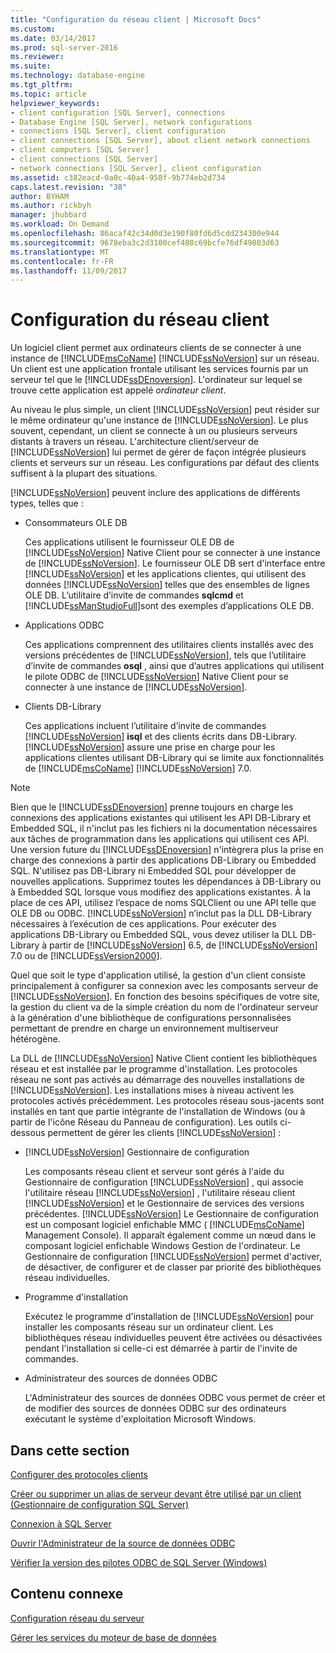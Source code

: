 ```yaml
---
title: "Configuration du réseau client | Microsoft Docs"
ms.custom: 
ms.date: 03/14/2017
ms.prod: sql-server-2016
ms.reviewer: 
ms.suite: 
ms.technology: database-engine
ms.tgt_pltfrm: 
ms.topic: article
helpviewer_keywords:
- client configuration [SQL Server], connections
- Database Engine [SQL Server], network configurations
- connections [SQL Server], client configuration
- client connections [SQL Server], about client network connections
- client computers [SQL Server]
- client connections [SQL Server]
- network connections [SQL Server], client configuration
ms.assetid: c382eacd-0a0c-40a4-958f-9b774eb2d734
caps.latest.revision: "38"
author: BYHAM
ms.author: rickbyh
manager: jhubbard
ms.workload: On Demand
ms.openlocfilehash: 86acaf42c34d0d3e190f80fd6d5cdd234300e944
ms.sourcegitcommit: 9678eba3c2d3100cef408c69bcfe76df49803d63
ms.translationtype: MT
ms.contentlocale: fr-FR
ms.lasthandoff: 11/09/2017
---
```

# <a name="client-network-configuration"></a>Configuration du réseau client
  Un logiciel client permet aux ordinateurs clients de se connecter à une instance de [!INCLUDE[msCoName](../../includes/msconame-md.md)] [!INCLUDE[ssNoVersion](../../includes/ssnoversion-md.md)] sur un réseau. Un client est une application frontale utilisant les services fournis par un serveur tel que le [!INCLUDE[ssDEnoversion](../../includes/ssdenoversion-md.md)]. L'ordinateur sur lequel se trouve cette application est appelé *ordinateur client*.  
  
 Au niveau le plus simple, un client [!INCLUDE[ssNoVersion](../../includes/ssnoversion-md.md)] peut résider sur le même ordinateur qu'une instance de [!INCLUDE[ssNoVersion](../../includes/ssnoversion-md.md)]. Le plus souvent, cependant, un client se connecte à un ou plusieurs serveurs distants à travers un réseau. L'architecture client/serveur de [!INCLUDE[ssNoVersion](../../includes/ssnoversion-md.md)] lui permet de gérer de façon intégrée plusieurs clients et serveurs sur un réseau. Les configurations par défaut des clients suffisent à la plupart des situations.  
  
 [!INCLUDE[ssNoVersion](../../includes/ssnoversion-md.md)] peuvent inclure des applications de différents types, telles que :  
  
-   Consommateurs OLE DB  
  
     Ces applications utilisent le fournisseur OLE DB de [!INCLUDE[ssNoVersion](../../includes/ssnoversion-md.md)] Native Client pour se connecter à une instance de [!INCLUDE[ssNoVersion](../../includes/ssnoversion-md.md)]. Le fournisseur OLE DB sert d'interface entre [!INCLUDE[ssNoVersion](../../includes/ssnoversion-md.md)] et les applications clientes, qui utilisent des données [!INCLUDE[ssNoVersion](../../includes/ssnoversion-md.md)] telles que des ensembles de lignes OLE DB. L’utilitaire d’invite de commandes **sqlcmd** et [!INCLUDE[ssManStudioFull](../../includes/ssmanstudiofull-md.md)]sont des exemples d’applications OLE DB.  
  
-   Applications ODBC  
  
     Ces applications comprennent des utilitaires clients installés avec des versions précédentes de [!INCLUDE[ssNoVersion](../../includes/ssnoversion-md.md)], tels que l’utilitaire d’invite de commandes **osql** , ainsi que d’autres applications qui utilisent le pilote ODBC de [!INCLUDE[ssNoVersion](../../includes/ssnoversion-md.md)] Native Client pour se connecter à une instance de [!INCLUDE[ssNoVersion](../../includes/ssnoversion-md.md)].  
  
-   Clients DB-Library  
  
     Ces applications incluent l’utilitaire d’invite de commandes [!INCLUDE[ssNoVersion](../../includes/ssnoversion-md.md)] **isql** et des clients écrits dans DB-Library. [!INCLUDE[ssNoVersion](../../includes/ssnoversion-md.md)] assure une prise en charge pour les applications clientes utilisant DB-Library qui se limite aux fonctionnalités de [!INCLUDE[msCoName](../../includes/msconame-md.md)] [!INCLUDE[ssNoVersion](../../includes/ssnoversion-md.md)] 7.0.  
  
> [!NOTE]  
>  Bien que le [!INCLUDE[ssDEnoversion](../../includes/ssdenoversion-md.md)] prenne toujours en charge les connexions des applications existantes qui utilisent les API DB-Library et Embedded SQL, il n'inclut pas les fichiers ni la documentation nécessaires aux tâches de programmation dans les applications qui utilisent ces API. Une version future du [!INCLUDE[ssDEnoversion](../../includes/ssdenoversion-md.md)] n'intègrera plus la prise en charge des connexions à partir des applications DB-Library ou Embedded SQL. N'utilisez pas DB-Library ni Embedded SQL pour développer de nouvelles applications. Supprimez toutes les dépendances à DB-Library ou à Embedded SQL lorsque vous modifiez des applications existantes. À la place de ces API, utilisez l’espace de noms SQLClient ou une API telle que OLE DB ou ODBC. [!INCLUDE[ssNoVersion](../../includes/ssnoversion-md.md)] n’inclut pas la DLL DB-Library nécessaires à l’exécution de ces applications. Pour exécuter des applications DB-Library ou Embedded SQL, vous devez utiliser la DLL DB-Library à partir de [!INCLUDE[ssNoVersion](../../includes/ssnoversion-md.md)] 6.5, de [!INCLUDE[ssNoVersion](../../includes/ssnoversion-md.md)] 7.0 ou de [!INCLUDE[ssVersion2000](../../includes/ssversion2000-md.md)].  
  
 Quel que soit le type d'application utilisé, la gestion d'un client consiste principalement à configurer sa connexion avec les composants serveur de [!INCLUDE[ssNoVersion](../../includes/ssnoversion-md.md)]. En fonction des besoins spécifiques de votre site, la gestion du client va de la simple création du nom de l'ordinateur serveur à la génération d'une bibliothèque de configurations personnalisées permettant de prendre en charge un environnement multiserveur hétérogène.  
  
 La DLL de [!INCLUDE[ssNoVersion](../../includes/ssnoversion-md.md)] Native Client contient les bibliothèques réseau et est installée par le programme d'installation. Les protocoles réseau ne sont pas activés au démarrage des nouvelles installations de [!INCLUDE[ssNoVersion](../../includes/ssnoversion-md.md)]. Les installations mises à niveau activent les protocoles activés précédemment. Les protocoles réseau sous-jacents sont installés en tant que partie intégrante de l'installation de Windows (ou à partir de l'icône Réseau du Panneau de configuration). Les outils ci-dessous permettent de gérer les clients [!INCLUDE[ssNoVersion](../../includes/ssnoversion-md.md)] :  
  
-   [!INCLUDE[ssNoVersion](../../includes/ssnoversion-md.md)] Gestionnaire de configuration  
  
     Les composants réseau client et serveur sont gérés à l'aide du Gestionnaire de configuration [!INCLUDE[ssNoVersion](../../includes/ssnoversion-md.md)] , qui associe l'utilitaire réseau [!INCLUDE[ssNoVersion](../../includes/ssnoversion-md.md)] , l'utilitaire réseau client [!INCLUDE[ssNoVersion](../../includes/ssnoversion-md.md)] et le Gestionnaire de services des versions précédentes. [!INCLUDE[ssNoVersion](../../includes/ssnoversion-md.md)] Le Gestionnaire de configuration est un composant logiciel enfichable MMC ( [!INCLUDE[msCoName](../../includes/msconame-md.md)] Management Console). Il apparaît également comme un nœud dans le composant logiciel enfichable Windows Gestion de l'ordinateur. Le Gestionnaire de configuration [!INCLUDE[ssNoVersion](../../includes/ssnoversion-md.md)] permet d'activer, de désactiver, de configurer et de classer par priorité des bibliothèques réseau individuelles.  
  
-   Programme d'installation  
  
     Exécutez le programme d'installation de [!INCLUDE[ssNoVersion](../../includes/ssnoversion-md.md)] pour installer les composants réseau sur un ordinateur client. Les bibliothèques réseau individuelles peuvent être activées ou désactivées pendant l'installation si celle-ci est démarrée à partir de l'invite de commandes.  
  
-   Administrateur des sources de données ODBC  
  
     L'Administrateur des sources de données ODBC vous permet de créer et de modifier des sources de données ODBC sur des ordinateurs exécutant le système d'exploitation Microsoft Windows.  
  
## <a name="in-this-section"></a>Dans cette section  
 [Configurer des protocoles clients](../../database-engine/configure-windows/configure-client-protocols.md)  
  
 [Créer ou supprimer un alias de serveur devant être utilisé par un client &#40;Gestionnaire de configuration SQL Server&#41;](../../database-engine/configure-windows/create-or-delete-a-server-alias-for-use-by-a-client.md)  
  
 [Connexion à SQL Server](../../database-engine/configure-windows/logging-in-to-sql-server.md)  
  
 [Ouvrir l'Administrateur de la source de données ODBC](../../database-engine/configure-windows/open-the-odbc-data-source-administrator.md)  
  
 [Vérifier la version des pilotes ODBC de SQL Server &#40;Windows&#41;](../../database-engine/configure-windows/check-the-odbc-sql-server-driver-version-windows.md)  
  
## <a name="related-content"></a>Contenu connexe  
 [Configuration réseau du serveur](../../database-engine/configure-windows/server-network-configuration.md)  
  
 [Gérer les services du moteur de base de données](../../database-engine/configure-windows/manage-the-database-engine-services.md)  
  
  
